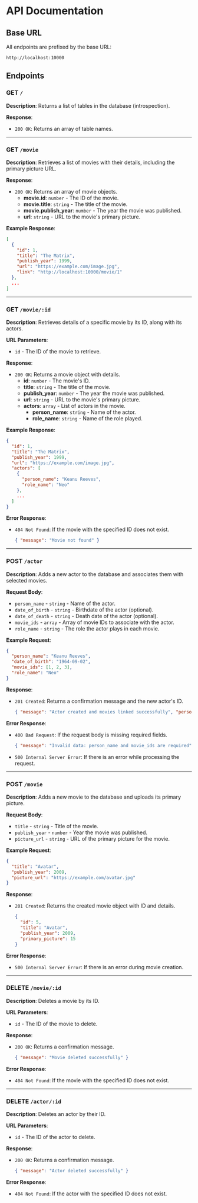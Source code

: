 # API Documentation

## Base URL

All endpoints are prefixed by the base URL:

```
http://localhost:10000
```

## Endpoints

### GET `/`

**Description**: Returns a list of tables in the database (introspection).

**Response**:

- `200 OK`: Returns an array of table names.

---

### GET `/movie`

**Description**: Retrieves a list of movies with their details, including the primary picture URL.

**Response**:

- `200 OK`: Returns an array of movie objects.
  - **movie.id**: `number` - The ID of the movie.
  - **movie.title**: `string` - The title of the movie.
  - **movie.publish_year**: `number` - The year the movie was published.
  - **url**: `string` - URL to the movie's primary picture.

**Example Response**:

```json
[
  {
    "id": 1,
    "title": "The Matrix",
    "publish_year": 1999,
    "url": "https://example.com/image.jpg",
    "link": "http://localhost:10000/movie/1"
  },
  ...
]
```

---

### GET `/movie/:id`

**Description**: Retrieves details of a specific movie by its ID, along with its actors.

**URL Parameters**:

- `id` - The ID of the movie to retrieve.

**Response**:

- `200 OK`: Returns a movie object with details.
  - **id**: `number` - The movie's ID.
  - **title**: `string` - The title of the movie.
  - **publish_year**: `number` - The year the movie was published.
  - **url**: `string` - URL to the movie's primary picture.
  - **actors**: `array` - List of actors in the movie.
    - **person_name**: `string` - Name of the actor.
    - **role_name**: `string` - Name of the role played.

**Example Response**:

```json
{
  "id": 1,
  "title": "The Matrix",
  "publish_year": 1999,
  "url": "https://example.com/image.jpg",
  "actors": [
    {
      "person_name": "Keanu Reeves",
      "role_name": "Neo"
    },
    ...
  ]
}
```

**Error Response**:

- `404 Not Found`: If the movie with the specified ID does not exist.
  ```json
  { "message": "Movie not found" }
  ```

---

### POST `/actor`

**Description**: Adds a new actor to the database and associates them with selected movies.

**Request Body**:

- `person_name` - `string` - Name of the actor.
- `date_of_birth` - `string` - Birthdate of the actor (optional).
- `date_of_death` - `string` - Death date of the actor (optional).
- `movie_ids` - `array` - Array of movie IDs to associate with the actor.
- `role_name` - `string` - The role the actor plays in each movie.

**Example Request**:

```json
{
  "person_name": "Keanu Reeves",
  "date_of_birth": "1964-09-02",
  "movie_ids": [1, 2, 3],
  "role_name": "Neo"
}
```

**Response**:

- `201 Created`: Returns a confirmation message and the new actor's ID.
  ```json
  { "message": "Actor created and movies linked successfully", "person_id": 10 }
  ```

**Error Response**:

- `400 Bad Request`: If the request body is missing required fields.
  ```json
  { "message": "Invalid data: person_name and movie_ids are required" }
  ```
- `500 Internal Server Error`: If there is an error while processing the request.

---

### POST `/movie`

**Description**: Adds a new movie to the database and uploads its primary picture.

**Request Body**:

- `title` - `string` - Title of the movie.
- `publish_year` - `number` - Year the movie was published.
- `picture_url` - `string` - URL of the primary picture for the movie.

**Example Request**:

```json
{
  "title": "Avatar",
  "publish_year": 2009,
  "picture_url": "https://example.com/avatar.jpg"
}
```

**Response**:

- `201 Created`: Returns the created movie object with ID and details.
  ```json
  {
    "id": 5,
    "title": "Avatar",
    "publish_year": 2009,
    "primary_picture": 15
  }
  ```

**Error Response**:

- `500 Internal Server Error`: If there is an error during movie creation.

---

### DELETE `/movie/:id`

**Description**: Deletes a movie by its ID.

**URL Parameters**:

- `id` - The ID of the movie to delete.

**Response**:

- `200 OK`: Returns a confirmation message.
  ```json
  { "message": "Movie deleted successfully" }
  ```

**Error Response**:

- `404 Not Found`: If the movie with the specified ID does not exist.

---

### DELETE `/actor/:id`

**Description**: Deletes an actor by their ID.

**URL Parameters**:

- `id` - The ID of the actor to delete.

**Response**:

- `200 OK`: Returns a confirmation message.
  ```json
  { "message": "Actor deleted successfully" }
  ```

**Error Response**:

- `404 Not Found`: If the actor with the specified ID does not exist.
